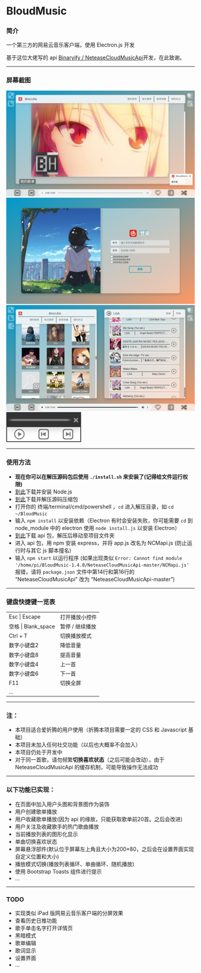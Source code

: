 <h1>BloudMusic</h1>
<h3>简介</h3>
<p>一个第三方的网易云音乐客户端，使用 Electron.js 开发</p>
<p>基于这位大佬写的 api <a href="https://github.com/Binaryify/NeteaseCloudMusicApi">Binaryify / NeteaseCloudMusicApi</a>开发，在此致谢。</p>
<hr />
<h3>屏幕截图</h3>
<img src="imgs/screenshots/main.png"/>
<img src="imgs/screenshots/login.png"/>
<img src="imgs/screenshots/split.png"/>
<img src="imgs/screenshots/play_widget.png"/>
<hr />
<h3>使用方法</h3>
<ul>
  <li><b>现在你可以在解压源码包后使用 <code>./install.sh</code> 来安装了(记得给文件运行权限)</b></li>
  <li><a href="https://nodejs.org/en/download/">到此</a>下载并安装 Node.js</li>
  <li><a href="https://github.com/BHznJNs/BloudMusic/releases/">到此</a>下载并解压源码压缩包</li>
  <li>打开你的 终端/terminal/cmd/powershell ，<code>cd</code> 进入解压目录，如 <code>cd ~/BloudMusic</code> </li>
  <li>输入 <code>npm install</code> 以安装依赖（Electron 有时会安装失败，你可能需要 <code>cd</code> 到 node_module 中的 electron 使用 <code>node install.js</code> 以安装 Electron）</li>
  <li><a href="https://github.com/Binaryify/NeteaseCloudMusicApi">到此</a>下载 api 包，解压后移动至项目文件夹</li>
  <li>进入 api 包，用 npm 安装 express，并将 app.js 改名为 NCMapi.js (防止运行时与其它 js 脚本撞名)</li>
  <li>输入 <code>npm start</code> 以运行程序 (如果出现类似 <code>Error: Cannot find module '/home/pi/BloudMusic-1.4.0/NeteaseCloudMusicApi-master/NCMapi.js'</code> 报错，请将 <code>package.json</code> 文件中第14行和第16行的 “NeteaseCloudMusicApi” 改为 “NeteaseCloudMusicApi-master”)</li>
</ul>
<hr />
<h3>键盘快捷键一览表</h3>
<table>
  <tr>
    <td>Esc | Escape</td>
    <td>打开播放小控件</td>
  </tr>
  <tr>
    <td>空格 | Blank_space</td>
    <td>暂停 / 继续播放</td>
  </tr>
  <tr>
    <td>Ctrl + T</td>
    <td>切换播放模式</td>
  </tr>
  <tr>
    <td>数字小键盘2</td>
    <td>降低音量</td>
  </tr>
  <tr>
    <td>数字小键盘8</td>
    <td>提高音量</td>
  </tr>
  <tr>
    <td>数字小键盘4</td>
    <td>上一首</td>
  </tr>
  <tr>
    <td>数字小键盘6</td>
    <td>下一首</td>
  </tr>
  <tr>
    <td>F11</td>
    <td>切换全屏</td>
  </tr>
  <tr>
    <td>...</td>
  </tr>
</table>
<hr />
<h3>注：</h3>
<ul>
  <li>本项目适合爱折腾的用户使用（折腾本项目需要一定的 CSS 和 Javascript 基础）</li>
  <li>本项目未加入任何社交功能（以后也大概率不会加入）</li>
  <li>本项目仍处于开发中</li>
  <li>对于同一首歌，请勿频繁<b>切换喜欢状态</b>（之后可能会改动），由于 NeteaseCloudMusicApi 的缓存机制，可能导致操作无法成功 </li>
</ul>
<hr />
<h3>以下功能已实现：</h3>
<ul>
  <li>在页面中加入用户头图和背景图作为装饰</li>
  <li>用户创建歌单播放</li>
  <li>用户收藏歌单播放(因为 api 的缘故，只能获取歌单前20首。之后会改进)</li>
  <li>用户关注及收藏歌手的热门歌曲播放</li>
  <li>当前播放列表的图形化显示</li>
  <li>单曲切换喜欢状态</li>
  <li>屏幕悬浮部件(默认位于屏幕左上角且大小为200×80，之后会在设置界面实现自定义位置和大小)</li>
  <li>播放模式切换(播放列表循环、单曲循环、随机播放)</li>
  <li>使用 Bootstrap Toasts 组件进行提示</li>
  <li>...</li>
</ul>
<hr />
<h3>TODO</h3>
<ul>
  <li>实现类似 iPad 版网易云音乐客户端的分屏效果</li>
  <li>查看历史日推功能</li>
  <li>歌手单击名字打开详情页</li>
  <li>黑暗模式</li>
  <li>歌单编辑</li>
  <li>歌词显示</li>
  <li>设置界面</li>
  <li>...</li>
</ul>
